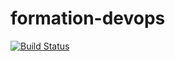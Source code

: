 # formation-devops
[![Build Status](https://travis-ci.com/FloJUSTE/DEVOPS_M1_CA.svg?branch=main)](https://travis-ci.com/FloJUSTE/DEVOPS_M1_CA)
